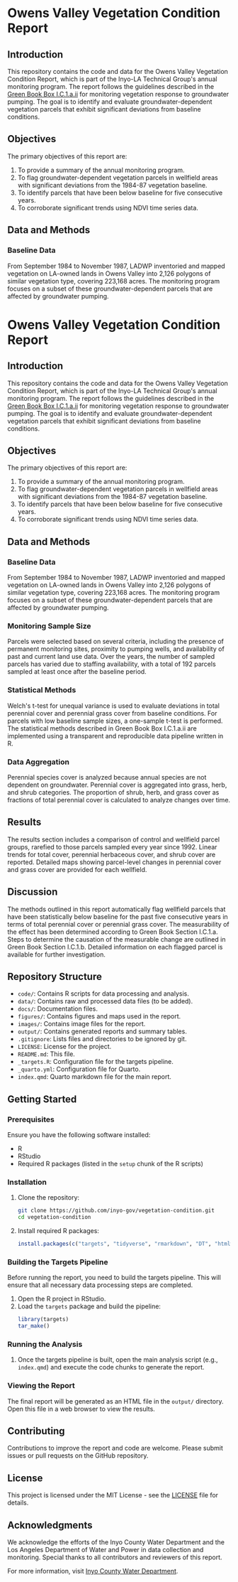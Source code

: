 # Owens Valley Vegetation Condition Report

## Introduction

This repository contains the code and data for the Owens Valley Vegetation Condition Report, which is part of the Inyo-LA Technical Group's annual monitoring program. The report follows the guidelines described in the [Green Book Box I.C.1.a.ii](https://www.inyowater.org/wp-content/uploads/2017/09/GBMemo_SCfeb2017.pdf) for monitoring vegetation response to groundwater pumping. The goal is to identify and evaluate groundwater-dependent vegetation parcels that exhibit significant deviations from baseline conditions.

## Objectives

The primary objectives of this report are:
1. To provide a summary of the annual monitoring program.
2. To flag groundwater-dependent vegetation parcels in wellfield areas with significant deviations from the 1984-87 vegetation baseline.
3. To identify parcels that have been below baseline for five consecutive years.
4. To corroborate significant trends using NDVI time series data.

## Data and Methods

### Baseline Data

From September 1984 to November 1987, LADWP inventoried and mapped vegetation on LA-owned lands in Owens Valley into 2,126 polygons of similar vegetation type, covering 223,168 acres. The monitoring program focuses on a subset of these groundwater-dependent parcels that are affected by groundwater pumping.

# Owens Valley Vegetation Condition Report

## Introduction

This repository contains the code and data for the Owens Valley Vegetation Condition Report, which is part of the Inyo-LA Technical Group's annual monitoring program. The report follows the guidelines described in the [Green Book Box I.C.1.a.ii](https://www.inyowater.org/wp-content/uploads/2017/09/GBMemo_SCfeb2017.pdf) for monitoring vegetation response to groundwater pumping. The goal is to identify and evaluate groundwater-dependent vegetation parcels that exhibit significant deviations from baseline conditions.

## Objectives

The primary objectives of this report are:
1. To provide a summary of the annual monitoring program.
2. To flag groundwater-dependent vegetation parcels in wellfield areas with significant deviations from the 1984-87 vegetation baseline.
3. To identify parcels that have been below baseline for five consecutive years.
4. To corroborate significant trends using NDVI time series data.

## Data and Methods

### Baseline Data

From September 1984 to November 1987, LADWP inventoried and mapped vegetation on LA-owned lands in Owens Valley into 2,126 polygons of similar vegetation type, covering 223,168 acres. The monitoring program focuses on a subset of these groundwater-dependent parcels that are affected by groundwater pumping.

### Monitoring Sample Size

Parcels were selected based on several criteria, including the presence of permanent monitoring sites, proximity to pumping wells, and availability of past and current land use data. Over the years, the number of sampled parcels has varied due to staffing availability, with a total of 192 parcels sampled at least once after the baseline period.

### Statistical Methods

Welch's t-test for unequal variance is used to evaluate deviations in total perennial cover and perennial grass cover from baseline conditions. For parcels with low baseline sample sizes, a one-sample t-test is performed. The statistical methods described in Green Book Box I.C.1.a.ii are implemented using a transparent and reproducible data pipeline written in R.

### Data Aggregation

Perennial species cover is analyzed because annual species are not dependent on groundwater. Perennial cover is aggregated into grass, herb, and shrub categories. The proportion of shrub, herb, and grass cover as fractions of total perennial cover is calculated to analyze changes over time.

## Results

The results section includes a comparison of control and wellfield parcel groups, rarefied to those parcels sampled every year since 1992. Linear trends for total cover, perennial herbaceous cover, and shrub cover are reported. Detailed maps showing parcel-level changes in perennial cover and grass cover are provided for each wellfield.

## Discussion

The methods outlined in this report automatically flag wellfield parcels that have been statistically below baseline for the past five consecutive years in terms of total perennial cover or perennial grass cover. The measurability of the effect has been determined according to Green Book Section I.C.1.a. Steps to determine the causation of the measurable change are outlined in Green Book Section I.C.1.b. Detailed information on each flagged parcel is available for further investigation.

## Repository Structure

- `code/`: Contains R scripts for data processing and analysis.
- `data/`: Contains raw and processed data files (to be added).
- `docs/`: Documentation files.
- `figures/`: Contains figures and maps used in the report.
- `images/`: Contains image files for the report.
- `output/`: Contains generated reports and summary tables.
- `.gitignore`: Lists files and directories to be ignored by git.
- `LICENSE`: License for the project.
- `README.md`: This file.
- `_targets.R`: Configuration file for the targets pipeline.
- `_quarto.yml`: Configuration file for Quarto.
- `index.qmd`: Quarto markdown file for the main report.

## Getting Started

### Prerequisites

Ensure you have the following software installed:
- R
- RStudio
- Required R packages (listed in the `setup` chunk of the R scripts)

### Installation

1. Clone the repository:
    ```bash
    git clone https://github.com/inyo-gov/vegetation-condition.git
    cd vegetation-condition
    ```

2. Install required R packages:
    ```r
    install.packages(c("targets", "tidyverse", "rmarkdown", "DT", "htmlwidgets", "sf", "tmap", "tmaptools", "ggpmisc", "ggpubr", "gt", "glue", "ggdist", "here", "ggstatsplot", "janitor", "withr", "rprojroot"))
    ```

### Building the Targets Pipeline

Before running the report, you need to build the targets pipeline. This will ensure that all necessary data processing steps are completed.

1. Open the R project in RStudio.
2. Load the `targets` package and build the pipeline:
    ```r
    library(targets)
    tar_make()
    ```

### Running the Analysis

1. Once the targets pipeline is built, open the main analysis script (e.g., `index.qmd`) and execute the code chunks to generate the report.

### Viewing the Report

The final report will be generated as an HTML file in the `output/` directory. Open this file in a web browser to view the results.

## Contributing

Contributions to improve the report and code are welcome. Please submit issues or pull requests on the GitHub repository.

## License

This project is licensed under the MIT License - see the [LICENSE](LICENSE) file for details.

## Acknowledgments

We acknowledge the efforts of the Inyo County Water Department and the Los Angeles Department of Water and Power in data collection and monitoring. Special thanks to all contributors and reviewers of this report.

For more information, visit [Inyo County Water Department](https://inyowater.org).
